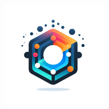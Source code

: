 <br />
<div align="center">
  <a href="https://github.com/pjmarz/LUMINAL">
    <img src="images/LUMINAL.png" alt="LUMINAL" width="320" height="320">
  </a>
